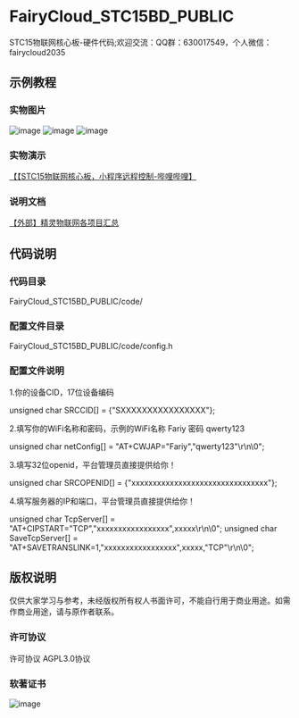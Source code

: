 # FairyCloud_STC15BD_PUBLIC
STC15物联网核心板-硬件代码;欢迎交流：QQ群：630017549，个人微信：fairycloud2035

## 示例教程

### 实物图片
![image](https://github.com/fairycloudpublic/FairyCloud_STC15BD_PUBLIC/blob/main/photo1.png)
![image](https://github.com/fairycloudpublic/FairyCloud_STC15BD_PUBLIC/blob/main/photo2.png)
![image](https://github.com/fairycloudpublic/FairyCloud_STC15BD_PUBLIC/blob/main/photo3.png)


### 实物演示
[【【STC15物联网核心板，小程序远程控制-哔哩哔哩】](https://b23.tv/LC0sZ2T)

### 说明文档
[【外部】精灵物联网各项目汇总](https://gv9jqt8gpcb.feishu.cn/docx/DAJGdExvZoZBA3xuAogc53ohnxg?from=from_copylink)


## 代码说明
### 代码目录
FairyCloud_STC15BD_PUBLIC/code/


### 配置文件目录
FairyCloud_STC15BD_PUBLIC/code/config.h


### 配置文件说明
1.你的设备CID，17位设备编码

unsigned char SRCCID[] = {"SXXXXXXXXXXXXXXXX"};

2.填写你的WiFi名称和密码，示例的WiFi名称 Fariy    密码 qwerty123

unsigned char netConfig[] = "AT+CWJAP=\"Fariy\",\"qwerty123\"\r\n\0";

3.填写32位openid，平台管理员直接提供给你！

unsigned char SRCOPENID[] = {"xxxxxxxxxxxxxxxxxxxxxxxxxxxxxxxx"};

4.填写服务器的IP和端口，平台管理员直接提供给你！

unsigned char TcpServer[] = "AT+CIPSTART=\"TCP\",\"xxxxxxxxxxxxxxxxx\",xxxxx\r\n\0";
unsigned char SaveTcpServer[] = "AT+SAVETRANSLINK=1,\"xxxxxxxxxxxxxxxxx\",xxxxx,\"TCP\"\r\n\0";


## 版权说明
仅供大家学习与参考，未经版权所有权人书面许可，不能自行用于商业用途。如需作商业用途，请与原作者联系。

### 许可协议
许可协议 AGPL3.0协议

### 软著证书
![image](https://github.com/fairycloudpublic/FairyCloud_STC15BD_PUBLIC/blob/main/%E7%B2%BE%E7%81%B5%E7%89%A9%E8%81%94%E7%BD%91%E5%B9%B3%E5%8F%B0%E7%89%88%E6%9D%83.png)
